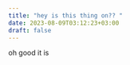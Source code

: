 ```yaml
---
title: "hey is this thing on?? "
date: 2023-08-09T03:12:23+03:00
draft: false
---
```


oh good it is

